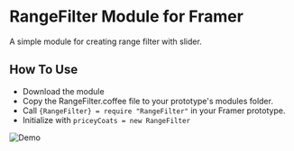 # RangeFilter Module for Framer

A simple module for creating range filter with slider.

## How To Use

- Download the module
- Copy the RangeFilter.coffee file to your prototype's modules folder.
- Call ```{RangeFilter} = require "RangeFilter"``` in your Framer prototype.
- Initialize with ```priceyCoats = new RangeFilter```

![Demo](http://s20.postimg.org/wfxbv3kwd/drawermenu.gif)
